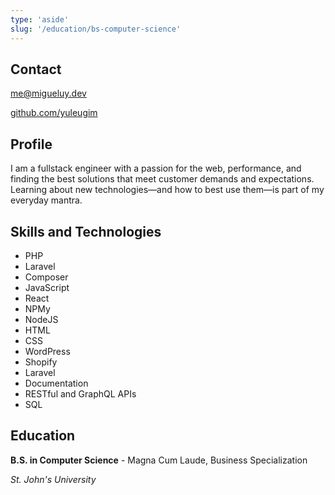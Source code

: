 ```yaml
---
type: 'aside'
slug: '/education/bs-computer-science'
---
```


## Contact

[me@migueluy.dev](mailto:me@migueluy.dev)

[github.com/yuleugim](https://github.com/yuleugim)

## Profile

I am a fullstack engineer with a passion for the web, performance, and finding
the best solutions that meet customer demands and expectations. Learning about
new technologies—and how to best use them—is part of my everyday mantra.

## Skills and Technologies

- PHP
- Laravel
- Composer
- JavaScript
- React
- NPMy
- NodeJS
- HTML
- CSS
- WordPress
- Shopify
- Laravel
- Documentation
- RESTful and GraphQL APIs
- SQL

## Education

**B.S. in Computer Science** - Magna Cum Laude, Business Specialization

_St. John's University_
